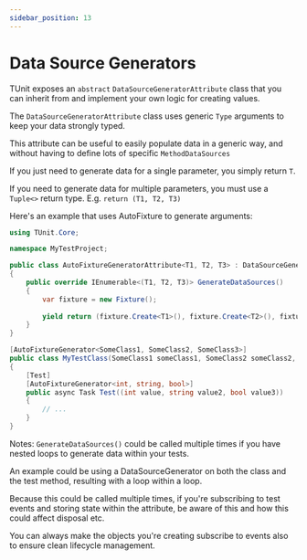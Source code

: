 ```yaml
---
sidebar_position: 13
---
```


# Data Source Generators

TUnit exposes an `abstract` `DataSourceGeneratorAttribute` class that you can inherit from and implement your own logic for creating values.

The `DataSourceGeneratorAttribute` class uses generic `Type` arguments to keep your data strongly typed.

This attribute can be useful to easily populate data in a generic way, and without having to define lots of specific `MethodDataSources`

If you just need to generate data for a single parameter, you simply return `T`.

If you need to generate data for multiple parameters, you must use a `Tuple<>` return type. E.g. `return (T1, T2, T3)`

Here's an example that uses AutoFixture to generate arguments:

```csharp
using TUnit.Core;

namespace MyTestProject;

public class AutoFixtureGeneratorAttribute<T1, T2, T3> : DataSourceGeneratorAttribute<T1, T2, T3>
{
    public override IEnumerable<(T1, T2, T3)> GenerateDataSources()
    {
        var fixture = new Fixture();
        
        yield return (fixture.Create<T1>(), fixture.Create<T2>(), fixture.Create<T3>());
    }
}

[AutoFixtureGenerator<SomeClass1, SomeClass2, SomeClass3>]
public class MyTestClass(SomeClass1 someClass1, SomeClass2 someClass2, SomeClass3 someClass3)
{
    [Test]
    [AutoFixtureGenerator<int, string, bool>]
    public async Task Test((int value, string value2, bool value3))
    {
        // ...
    }
}


```

Notes:
`GenerateDataSources()` could be called multiple times if you have nested loops to generate data within your tests. 

An example could be using a DataSourceGenerator on both the class and the test method, resulting with a loop within a loop.

Because this could be called multiple times, if you're subscribing to test events and storing state within the attribute, be aware of this and how this could affect disposal etc.

You can always make the objects you're creating subscribe to events also to ensure clean lifecycle management.